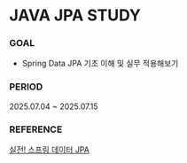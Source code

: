 # JAVA JPA STUDY
### GOAL
- Spring Data JPA 기초 이해 및 실무 적용해보기

### PERIOD
2025.07.04 ~ 2025.07.15

### REFERENCE
[실전! 스프링 데이터 JPA](https://www.inflearn.com/course/%EC%8A%A4%ED%94%84%EB%A7%81-%EB%8D%B0%EC%9D%B4%ED%84%B0-JPA-%EC%8B%A4%EC%A0%84)
